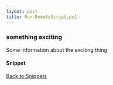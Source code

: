 ```yaml
---
layout: post
title: Run-RemoteScript.ps1
---
```


### something exciting

Some information about the exciting thing

#### Snippet

<script async src="https://gist-it.appspot.com/github.com/BanterBoy/scripts-blog/blob/master/PowerShell/snippets/Run-RemoteScript.ps1"></script>

<a href="/menu/_pages/snippets.html">Back to Snippets</a>
